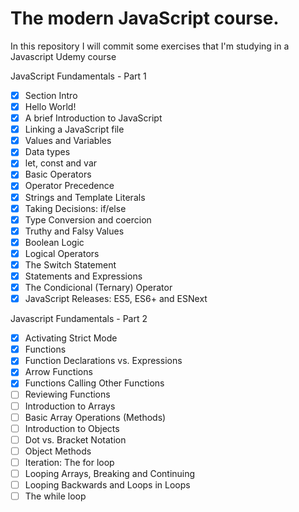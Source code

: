 # The modern JavaScript course.

In this repository I will commit some exercises that I'm studying in a Javascript Udemy course

JavaScript Fundamentals - Part 1
- [x] Section Intro
- [x] Hello World!
- [x] A brief Introduction to JavaScript
- [x] Linking a JavaScript file
- [x] Values and Variables
- [x] Data types
- [x] let, const and var
- [x] Basic Operators
- [x] Operator Precedence
- [x] Strings and Template Literals
- [x] Taking Decisions: if/else
- [x] Type Conversion and coercion
- [x] Truthy and Falsy Values
- [x] Boolean Logic
- [x] Logical Operators
- [x] The Switch Statement
- [x] Statements and Expressions
- [x] The Condicional (Ternary) Operator
- [x] JavaScript Releases: ES5, ES6+ and ESNext

Javascript Fundamentals - Part 2

- [x] Activating Strict Mode
- [x] Functions
- [x] Function Declarations vs. Expressions
- [x] Arrow Functions
- [x] Functions Calling Other Functions
- [ ] Reviewing Functions
- [ ] Introduction to Arrays
- [ ] Basic Array Operations (Methods)
- [ ] Introduction to Objects
- [ ] Dot vs. Bracket Notation
- [ ] Object Methods
- [ ] Iteration: The for loop
- [ ] Looping Arrays, Breaking and Continuing
- [ ] Looping Backwards and Loops in Loops
- [ ] The while loop
